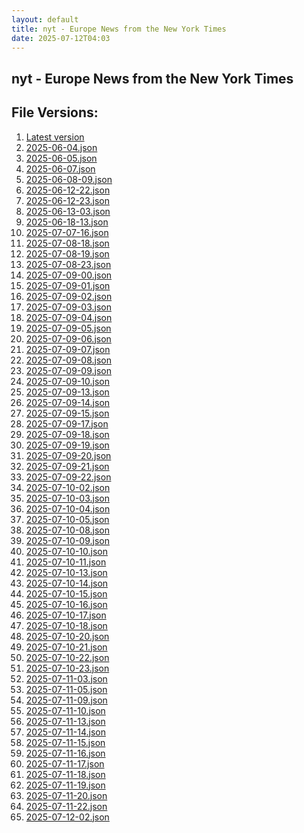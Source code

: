 ```yaml
---
layout: default
title: nyt - Europe News from the New York Times
date: 2025-07-12T04:03
---
```


## nyt - Europe News from the New York Times

<div id="data-chart"></div>
<div id="data-table"></div>
<script>
document.addEventListener('DOMContentLoaded', function(){
  document.getElementById('data-table').textContent = 'This source isn't supported for tables yet.';
});
</script>

## File Versions:
1. [Latest version](./latest.json)
2. [2025-06-04.json](./2025-06-04.json)
3. [2025-06-05.json](./2025-06-05.json)
4. [2025-06-07.json](./2025-06-07.json)
5. [2025-06-08-09.json](./2025-06-08-09.json)
6. [2025-06-12-22.json](./2025-06-12-22.json)
7. [2025-06-12-23.json](./2025-06-12-23.json)
8. [2025-06-13-03.json](./2025-06-13-03.json)
9. [2025-06-18-13.json](./2025-06-18-13.json)
10. [2025-07-07-16.json](./2025-07-07-16.json)
11. [2025-07-08-18.json](./2025-07-08-18.json)
12. [2025-07-08-19.json](./2025-07-08-19.json)
13. [2025-07-08-23.json](./2025-07-08-23.json)
14. [2025-07-09-00.json](./2025-07-09-00.json)
15. [2025-07-09-01.json](./2025-07-09-01.json)
16. [2025-07-09-02.json](./2025-07-09-02.json)
17. [2025-07-09-03.json](./2025-07-09-03.json)
18. [2025-07-09-04.json](./2025-07-09-04.json)
19. [2025-07-09-05.json](./2025-07-09-05.json)
20. [2025-07-09-06.json](./2025-07-09-06.json)
21. [2025-07-09-07.json](./2025-07-09-07.json)
22. [2025-07-09-08.json](./2025-07-09-08.json)
23. [2025-07-09-09.json](./2025-07-09-09.json)
24. [2025-07-09-10.json](./2025-07-09-10.json)
25. [2025-07-09-13.json](./2025-07-09-13.json)
26. [2025-07-09-14.json](./2025-07-09-14.json)
27. [2025-07-09-15.json](./2025-07-09-15.json)
28. [2025-07-09-17.json](./2025-07-09-17.json)
29. [2025-07-09-18.json](./2025-07-09-18.json)
30. [2025-07-09-19.json](./2025-07-09-19.json)
31. [2025-07-09-20.json](./2025-07-09-20.json)
32. [2025-07-09-21.json](./2025-07-09-21.json)
33. [2025-07-09-22.json](./2025-07-09-22.json)
34. [2025-07-10-02.json](./2025-07-10-02.json)
35. [2025-07-10-03.json](./2025-07-10-03.json)
36. [2025-07-10-04.json](./2025-07-10-04.json)
37. [2025-07-10-05.json](./2025-07-10-05.json)
38. [2025-07-10-08.json](./2025-07-10-08.json)
39. [2025-07-10-09.json](./2025-07-10-09.json)
40. [2025-07-10-10.json](./2025-07-10-10.json)
41. [2025-07-10-11.json](./2025-07-10-11.json)
42. [2025-07-10-13.json](./2025-07-10-13.json)
43. [2025-07-10-14.json](./2025-07-10-14.json)
44. [2025-07-10-15.json](./2025-07-10-15.json)
45. [2025-07-10-16.json](./2025-07-10-16.json)
46. [2025-07-10-17.json](./2025-07-10-17.json)
47. [2025-07-10-18.json](./2025-07-10-18.json)
48. [2025-07-10-20.json](./2025-07-10-20.json)
49. [2025-07-10-21.json](./2025-07-10-21.json)
50. [2025-07-10-22.json](./2025-07-10-22.json)
51. [2025-07-10-23.json](./2025-07-10-23.json)
52. [2025-07-11-03.json](./2025-07-11-03.json)
53. [2025-07-11-05.json](./2025-07-11-05.json)
54. [2025-07-11-09.json](./2025-07-11-09.json)
55. [2025-07-11-10.json](./2025-07-11-10.json)
56. [2025-07-11-13.json](./2025-07-11-13.json)
57. [2025-07-11-14.json](./2025-07-11-14.json)
58. [2025-07-11-15.json](./2025-07-11-15.json)
59. [2025-07-11-16.json](./2025-07-11-16.json)
60. [2025-07-11-17.json](./2025-07-11-17.json)
61. [2025-07-11-18.json](./2025-07-11-18.json)
62. [2025-07-11-19.json](./2025-07-11-19.json)
63. [2025-07-11-20.json](./2025-07-11-20.json)
64. [2025-07-11-22.json](./2025-07-11-22.json)
65. [2025-07-12-02.json](./2025-07-12-02.json)
